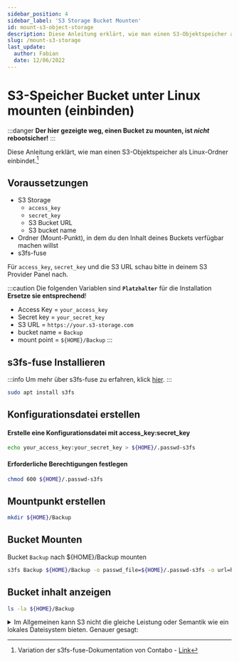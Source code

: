 ```yaml
---
sidebar_position: 4
sidebar_label: 'S3 Storage Bucket Mounten'
id: mount-s3-object-storage
description: Diese Anleitung erklärt, wie man einen S3-Objektspeicher als Linux-Ordner einbindet.
slug: /mount-s3-storage
last_update:
  author: Fabian
  date: 12/06/2022
---
```


# S3-Speicher Bucket unter Linux mounten (einbinden)

:::danger
**Der hier gezeigte weg, einen Bucket zu mounten, ist _nicht_ rebootsicher!**
:::

Diese Anleitung erklärt, wie man einen S3-Objektspeicher als Linux-Ordner einbindet.[^1]

## Voraussetzungen

* S3 Storage
  * `access_key`
  * `secret_key`
  * S3 Bucket URL
  * S3 bucket name
* Ordner (Mount-Punkt), in dem du den Inhalt deines Buckets verfügbar machen willst
* s3fs-fuse

Für `access_key`, `secret_key` und die S3 URL schau bitte in deinem S3 Provider Panel nach.

:::caution
Die folgenden Variablen sind **`Platzhalter`** für die Installation **Ersetze sie entsprechend**!

* Access Key = `your_access_key`
* Secret key = `your_secret_key`
* S3 URL = `https://your.s3-storage.com`
* bucket name = `Backup`
* mount point = `${HOME}/Backup`
:::

## s3fs-fuse Installieren

:::info
Um mehr über s3fs-fuse zu erfahren, klick [hier](./s3fs-fuse).
:::

```bash
sudo apt install s3fs
```

## Konfigurationsdatei erstellen

#### Erstelle eine Konfigurationsdatei mit access_key:secret_key

```bash title='${HOME}/'
echo your_access_key:your_secret_key > ${HOME}/.passwd-s3fs
```

#### Erforderliche Berechtigungen festlegen

```bash title='${HOME}/'
chmod 600 ${HOME}/.passwd-s3fs
```

## Mountpunkt erstellen

```bash title='${HOME}'
mkdir ${HOME}/Backup
```

## Bucket Mounten

Bucket `Backup` nach ${HOME}/Backup mounten

```bash title='${HOME}/Backup'
s3fs Backup ${HOME}/Backup -o passwd_file=${HOME}/.passwd-s3fs -o url=https://your.s3-storage.com -o use_path_request_style
```

## Bucket inhalt anzeigen

```bash title='${HOME}'
ls -la ${HOME}/Backup
```

<details>
<summary>Im Allgemeinen kann S3 nicht die gleiche Leistung oder Semantik wie ein lokales Dateisystem bieten. Genauer gesagt:</summary>

| |
| --- |
|Zufällige Schreibvorgänge oder Anhänge an Dateien erfordern das Neuschreiben des gesamten Objekts, optimiert mit mehrteiliger Upload-Kopie|
|Metadatenoperationen wie das Auflisten von Verzeichnissen sind aufgrund der Netzwerklatenz schlecht|
|Anbieter, die nicht über AWS verfügen, verfügen möglicherweise über eine eventuelle Konsistenz, so dass Lesevorgänge vorübergehend veraltete Daten liefern können (AWS bietet seit Dezember 2020 eine Lese-nach-Schreib-Konsistenz).|
|keine atomaren Umbenennungen von Dateien oder Verzeichnissen|
|keine Koordinierung zwischen mehreren Clients, die denselben Bucket bestücken|
|keine hard links|
|inotify erkennt nur lokale Änderungen, keine externen Änderungen durch andere Clients oder Tools|
</details>

[^1]: Variation der s3fs-fuse-Dokumentation von Contabo - [Link](https://docs.contabo.com/docs/products/Object-Storage/Tools/s3fs-fuse)
